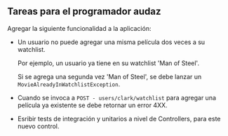 ## Tareas para el programador audaz

Agregar la siguiente funcionalidad a la aplicación:

* Un usuario no puede agregar una misma película dos veces a su watchlist.
  
  Por ejemplo, un usuario ya tiene en su watchlist 'Man of Steel'.
  
  Si se agrega una segunda vez 'Man of Steel', se debe lanzar un `MovieAlreadyInWatchlistException`.

* Cuando se invoca a `POST - users/clark/watchlist` para agregar una película ya existente se debe retornar un error 4XX. 

* Esribir tests de integración y unitarios a nivel de Controllers, para este nuevo control.